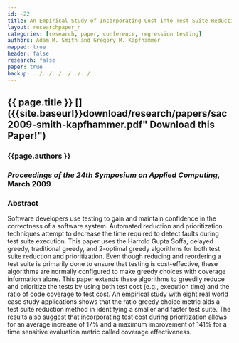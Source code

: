 ```yaml
---
id: -22
title: An Empirical Study of Incorporating Cost into Test Suite Reduction and Prioritization
layout: researchpaper_n
categories: [research, paper, conference, regression testing]
authors: Adam M. Smith and Gregory M. Kapfhammer
mapped: true
header: false
research: false
paper: true
backup: ../../../../../../
---
```


## {{ page.title }} [<i class="fa fa-download"></i>]({{site.baseurl}}download/research/papers/sac2009-smith-kapfhammer.pdf" Download this Paper!")

### {{page.authors }}

### <em>Proceedings of the 24th Symposium on Applied Computing</em>, March 2009

### Abstract

Software developers use testing to gain and maintain confidence in the correctness of a software system. Automated
reduction and prioritization techniques attempt to decrease the time required to detect faults during test suite
execution. This paper uses the Harrold Gupta Soffa, delayed greedy, traditional greedy, and 2-optimal greedy algorithms
for both test suite reduction and prioritization. Even though reducing and reordering a test suite is primarily done to
ensure that testing is cost-effective, these algorithms are normally configured to make greedy choices with coverage
information alone. This paper extends these algorithms to greedily reduce and prioritize the tests by using both
test cost (e.g., execution time) and the ratio of code coverage to test cost. An empirical study with eight real
world case study applications shows that the ratio greedy choice metric aids a test suite reduction method in
identifying a smaller and faster test suite. The results also suggest that incorporating test cost during
prioritization allows for an average increase of 17% and a maximum improvement of 141% for a time sensitive
evaluation metric called coverage effectiveness.

